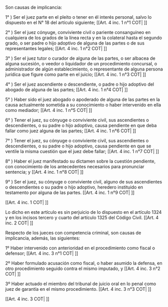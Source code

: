 Son causas de implicancia:

1° ) Ser el juez parte en el pleito o tener en él interés personal, salvo lo dispuesto en el N°  18 del artículo siguiente; [[Art. 4 inc. 1 n°1 COT| ]]

2° ) Ser el juez cónyuge, conviviente civil o pariente consanguíneo en cualquiera de los grados de la línea recta y en la colateral hasta el segundo grado, o ser padre o hijo adoptivo de alguna de las partes o de sus representantes legales; [[Art. 4 inc. 1 n°2 COT| ]]

3° ) Ser el juez tutor o curador de alguna de las partes, o ser albacea de alguna sucesión, o veedor o liquidador de un procedimiento concursal, o administrador de algún establecimiento, o representante de alguna persona jurídica que figure como parte en el juicio; [[Art. 4 inc. 1 n°3 COT| ]]

4° ) Ser el juez ascendiente o descendiente, o padre o hijo adoptivo del abogado de alguna de las partes; [[Art. 4 inc. 1 n°4 COT| ]]

5° ) Haber sido el juez abogado o apoderado de alguna de las partes en la causa actualmente sometida a su conocimiento o haber intervenido en ella como mediador; [[Art. 4 inc. 1 n°5 COT| ]]

6° ) Tener el juez, su cónyuge o conviviente civil, sus ascendientes o descendientes, o su padre o hijo adoptivo, causa pendiente en que deba fallar como juez alguna de las partes; [[Art. 4 inc. 1 n°6 COT| ]]

7° ) Tener el juez, su cónyuge o conviviente civil, sus ascendientes o descendientes, o su padre o hijo adoptivo, causa pendiente en que se ventile la misma cuestión que el juez debe fallar; [[Art. 4 inc. 1 n°7 COT| ]]

8° ) Haber el juez manifestado su dictamen sobre la cuestión pendiente, con conocimiento de los antecedentes necesarios para pronunciar sentencia; y [[Art. 4 inc. 1 n°8 COT| ]]

9° ) Ser el juez, su cónyuge o conviviente civil, alguno de sus ascendientes o descendientes o su padre o hijo adoptivo, heredero instituido en testamento por alguna de las partes. [[Art. 4 inc. 1 n°9 COT| ]]

[[Art. 4 inc. 1 COT| ]]

Lo dicho en este artículo es sin perjuicio de lo dispuesto en el artículo 1324 y en los incisos tercero y cuarto del artículo 1325 del Código Civil. [[Art. 4 inc. 2 COT| ]]

Respecto de los jueces con competencia criminal, son causas de implicancia, además, las siguientes:

1º Haber intervenido con anterioridad en el procedimiento como fiscal o defensor; [[Art. 4 inc. 3 n°1 COT| ]]

2º Haber formulado acusación como fiscal, o haber asumido la defensa, en otro procedimiento seguido contra el mismo imputado, y [[Art. 4 inc. 3 n°2 COT| ]]

3º Haber actuado el miembro del tribunal de juicio oral en lo penal como juez de garantía en el mismo procedimiento. [[Art. 4 inc. 3 n°3 COT| ]]

[[Art. 4 inc. 3 COT| ]]